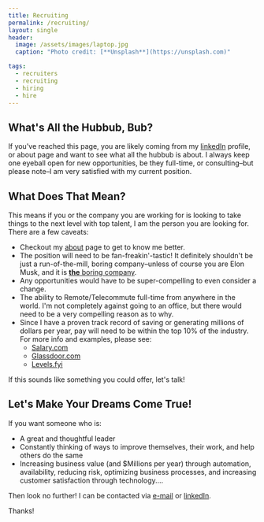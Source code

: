 ```yaml
---
title: Recruiting
permalink: /recruiting/
layout: single
header:
  image: /assets/images/laptop.jpg
  caption: "Photo credit: [**Unsplash**](https://unsplash.com)"

tags:
  - recruiters
  - recruiting
  - hiring
  - hire
---
```



## What's All the Hubbub, Bub?

If you've reached this page, you are likely coming from my [linkedIn](https://www.linkedin.com/in/benfrancom/) profile, or about page and want to see what all the hubbub is about.  I always keep one eyeball open for new opportunities, be they full-time, or consulting–but please note–I am very satisfied with my current position.

## What Does That Mean?

This means if you or the company you are working for is looking to take things to the next level with top talent, I am the person you are looking for. There are a few caveats:

* Checkout my [about](/about/) page to get to know me better.
* The position will need to be fan-freakin'-tastic! It definitely shouldn't be just a run-of-the-mill, boring company–unless of course you are Elon Musk, and it is [**the** boring company](https://www.boringcompany.com).
* Any opportunities would have to be super-compelling to even consider a change.
* The ability to Remote/Telecommute full-time from anywhere in the world. I'm not completely against going to an office, but there would need to be a very compelling reason as to why.
* Since I have a proven track record of saving or generating millions of dollars per year, pay will need to be within the top 10% of the industry. For more info and examples, please see:
  * [Salary.com](https://www.salary.com/tools/salary-calculator/chief-systems-architect/salt-lake-city-ut?yrs=20&rptto=RL02&edu=EDLEV5&pfm=PR01&type=bonus)
  * [Glassdoor.com](https://www.glassdoor.com/Salaries/chief-architect-salary-SRCH_IM755_KO0,15.htm)
  * [Levels.fyi](https://www.levels.fyi/t/solution-architect?countryId=254)

If this sounds like something you could offer, let's talk!

## Let's Make Your Dreams Come True!

If you want someone who is:

* A great and thoughtful leader
* Constantly thinking of ways to improve themselves, their work, and help others do the same
* Increasing business value (and $Millions per year) through automation, availability, reducing risk, optimizing business processes, and increasing customer satisfaction through technology....

Then look no further! I can be contacted via [e-mail](mailto:recruit@benfran.com) or [linkedIn](https://www.linkedin.com/in/benfrancom/).

Thanks!

